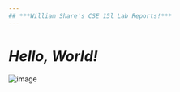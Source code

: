 ```yaml
---
## ***William Share's CSE 15l Lab Reports!***
---
```

# ***Hello, World!***
![image](https://github.com/wshare26/cse15l-lab-reports/assets/156359336/d3742bc2-fcb5-41df-ad84-ffa32171b46a)

